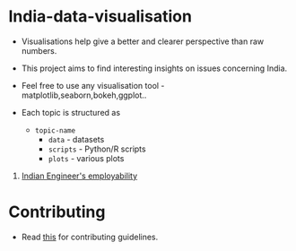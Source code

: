 # India-data-visualisation

- Visualisations help give a better and clearer perspective than raw numbers.

- This project aims to find interesting insights on issues concerning India.

- Feel free to use any visualisation tool - matplotlib,seaborn,bokeh,ggplot..

- Each topic is structured as 
	-	`topic-name`
		-	`data` -  datasets
		-	`scripts` - Python/R scripts
		-	`plots` - various plots

1) [Indian Engineer's employability](engineers-employability)
	


# Contributing

- Read [this](CONTRIBUTING.md) for contributing guidelines.
